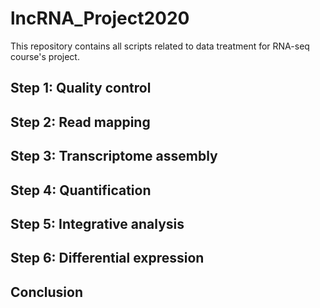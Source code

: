 # lncRNA_Project2020
This repository contains all scripts related to data treatment for RNA-seq course's project.

## Step 1: Quality control

## Step 2: Read mapping

## Step 3: Transcriptome assembly

## Step 4: Quantification

## Step 5: Integrative analysis

## Step 6: Differential expression

## Conclusion

